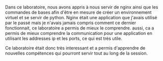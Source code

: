 Dans ce laboratoire, nous avons appris à nous servir de nginx ainsi que les commandes de bases afin d'être en mesure de créer un environnement virtuel et se servir de python. 
Nginx était une application que j'avais utilisé par le passé mais je n'avais jamais compris comment ce dernier fonctionnait, ce laboratoire a permis de mieux le comprendre.
aussi, ca a permis de mieux comprendre la communication pour une application en utilisant les addresses ip et les ports, ce qui est très utile.

Ce laboratoire était donc très interessant et a permis d'apprendre de nouvelles compétences qui pourront servir tout au long de la session.
